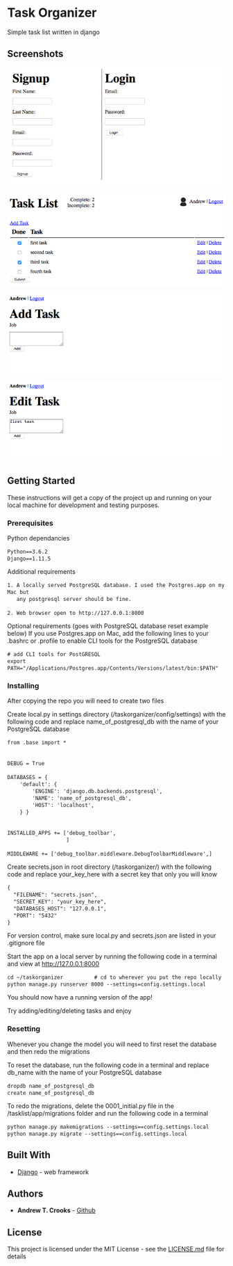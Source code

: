 # Task Organizer

Simple task list written in django


## Screenshots

<!--adding {attach} like this ({attach}screenshot*.jpg) -->


![Sign-in/Login](screenshot1.jpg?raw=true "Sign-in/Login")

![Task List](screenshot2.jpg?raw=true "Task List")

![Add Task](screenshot3.jpg?raw=true "Add Task")

![Edit Task](screenshot4.jpg?raw=true "Edit Task")


## Getting Started

These instructions will get a copy of the project up and running on your local machine for development and testing purposes.

### Prerequisites

Python dependancies
```
Python==3.6.2
Django==1.11.5
```




Additional requirements
```
1. A locally served PostgreSQL database. I used the Postgres.app on my Mac but 
   any postgresql server should be fine.

2. Web browser open to http://127.0.0.1:8000
```


Optional requirements (goes with PostgreSQL database reset example below)
If you use Postgres.app on Mac, add the following lines to your .bashrc or .profile to enable CLI tools for the PostgreSQL database
```
# add CLI tools for PostGRESQL
export PATH="/Applications/Postgres.app/Contents/Versions/latest/bin:$PATH"
```

### Installing

After copying the repo you will need to create two files

Create local.py in settings directory (/taskorganizer/config/settings) with the following code and replace name_of_postgresql_db with the name of your PostgreSQL database
```
from .base import *


DEBUG = True

DATABASES = {
    'default': {
        'ENGINE': 'django.db.backends.postgresql',
        'NAME': 'name_of_postgresql_db',
        'HOST': 'localhost',
    } }


INSTALLED_APPS += ['debug_toolbar',
                   ]

MIDDLEWARE += ['debug_toolbar.middleware.DebugToolbarMiddleware',]
```

Create secrets.json in root directory (/taskorganizer/) with the following code and replace your_key_here with a secret key that only you will know
```
{
  "FILENAME": "secrets.json",
  "SECRET_KEY": "your_key_here",
  "DATABASES_HOST": "127.0.0.1",
  "PORT": "5432"
}
```

For version control, make sure local.py and secrets.json are listed in your .gitignore file

Start the app on a local server by running the following code in a terminal and view at http://127.0.0.1:8000

```
cd ~/taskorganizer          # cd to wherever you put the repo locally
python manage.py runserver 8000 --settings=config.settings.local
```

You should now have a running version of the app!

Try adding/editing/deleting tasks and enjoy


### Resetting

Whenever you change the model you will need to first reset the database and then redo the migrations

To reset the database, run the following code in a terminal and replace db_name with the name of your PostgreSQL database
```
dropdb name_of_postgresql_db
create name_of_postgresql_db
```

To redo the migrations, delete the 0001_initial.py file in the /tasklist/app/migrations folder and run the following code in a terminal
```
python manage.py makemigrations --settings==config.settings.local
python manage.py migrate --settings==config.settings.local
```


## Built With

* [Django](https://docs.djangoproject.com/en/1.11/) - web framework

## Authors

* **Andrew T. Crooks** - [Github](https://github.com/andrewtcrooks)

## License

This project is licensed under the MIT License - see the [LICENSE.md](LICENSE.md) file for details


